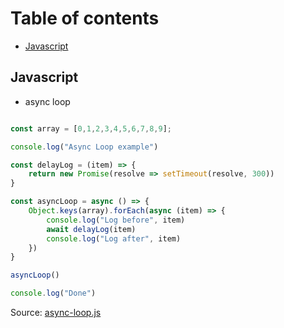 # Table of contents

- [Javascript](#javascript)

## Javascript

- async loop

```js

const array = [0,1,2,3,4,5,6,7,8,9];

console.log("Async Loop example")

const delayLog = (item) => {
    return new Promise(resolve => setTimeout(resolve, 300))
}

const asyncLoop = async () => {
    Object.keys(array).forEach(async (item) => {
        console.log("Log before", item)
        await delayLog(item)
        console.log("Log after", item)
    })
}

asyncLoop()

console.log("Done")
```

Source: [async-loop.js](/examples/async-loop/async-loop.js)